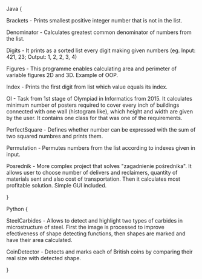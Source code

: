 Java {


  Brackets - Prints smallest positive integer number that is not in the list.

  Denominator - Calculates greatest common denominator of numbers from the list.

  Digits - It prints as a sorted list every digit making given numbers (eg. Input: 421, 23; Output: 1, 2, 2, 3, 4)

  Figures - This programme enables calculating area and perimeter of variable figures 2D and 3D. Example of OOP.

  Index - Prints the first digit from list which value equals its index.

  OI - Task from 1st stage of Olympiad in Informatics from 2015. It calculates minimum number of posters required to cover every inch of buildings connected with one       wall (histogram like), which height and width are given by the user. It contains one class for that was one of the requirements.

  PerfectSquare - Defines whether number can be expressed with the sum of two squared numbres and prints them.

  Permutation - Permutes numbers from the list according to indexes given in input.

  Posrednik - More complex project that solves "zagadnienie pośrednika". It allows user to choose number of delivers and reclaimers, quantity of materials sent and also   cost of transportation. Then it calculates most profitable solution. Simple GUI included.

}

Python {

  SteelCarbides - Allows to detect and highlight two types of carbides in microstructure of steel. First the image is processed to improve efectiveness of shape
  detecting functions, then shapes are marked and have their area calculated.  

  CoinDetector - Detects and marks each of British coins by comparing their real size with detected shape.

}
